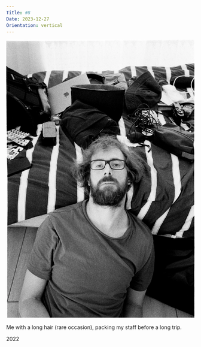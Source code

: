```yaml
---
Title: #8
Date: 2023-12-27
Orientation: vertical
---
```


![Selfportrait, 2022](images/008-selfportrait@2x.webp)

Me with a long hair (rare occasion), packing my staff before a long trip.

2022
